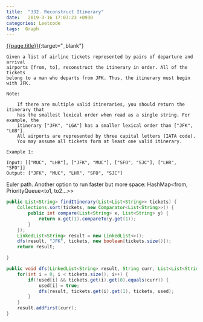 ```yaml
---
title:  "332. Reconstruct Itinerary"
date:   2019-3-16 17:07:23 +0930
categories: Leetcode
tags:  Graph
---
```


[{{page.title}}](https://leetcode.com/problems/reconstruct-itinerary/){:target="_blank"}

    Given a list of airline tickets represented by pairs of departure and arrival
    airports [from, to], reconstruct the itinerary in order. All of the tickets
    belong to a man who departs from JFK. Thus, the itinerary must begin with JFK.

    Note:

        If there are multiple valid itineraries, you should return the itinerary that
        has the smallest lexical order when read as a single string. For example, the
        itinerary ["JFK", "LGA"] has a smaller lexical order than ["JFK", "LGB"].
        All airports are represented by three capital letters (IATA code).
        You may assume all tickets form at least one valid itinerary.

    Example 1:

    Input: [["MUC", "LHR"], ["JFK", "MUC"], ["SFO", "SJC"], ["LHR", "SFO"]]
    Output: ["JFK", "MUC", "LHR", "SFO", "SJC"]

Euler path.
Another option to run faster but more space: HashMap<from, PriorityQueue<to1, to2...>>

```java
public List<String> findItinerary(List<List<String>> tickets) {
    Collections.sort(tickets, new Comparator<List<String>>() {
        public int compare(List<String> x, List<String> y) {
            return x.get(1).compareTo(y.get(1));
        }
    });
    LinkedList<String> result = new LinkedList<>();
    dfs(result, "JFK", tickets, new boolean[tickets.size()]);
    return result;

}

public void dfs(LinkedList<String> result, String curr, List<List<String>> tickets, boolean[] used) {
    for(int i = 0; i < tickets.size(); i++) {
        if(!used[i] && tickets.get(i).get(0).equals(curr)) {
            used[i] = true;
            dfs(result, tickets.get(i).get(1), tickets, used);
        }
    }
    result.addFirst(curr);
}
```
